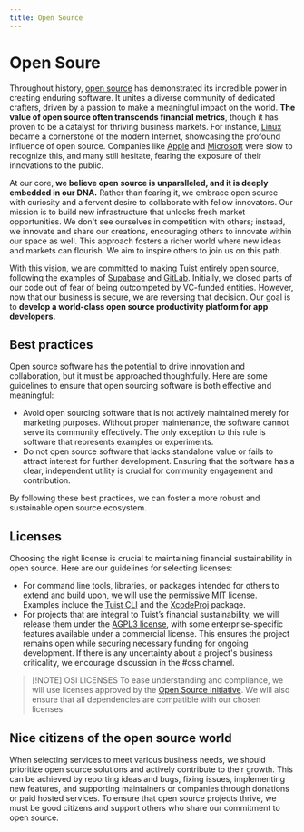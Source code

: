 ```yaml
---
title: Open Source
---
```


# Open Soure

Throughout history, [open source](https://en.wikipedia.org/wiki/Open_source) has demonstrated its incredible power in creating enduring software. It unites a diverse community of dedicated crafters, driven by a passion to make a meaningful impact on the world. **The value of open source often transcends financial metrics**, though it has proven to be a catalyst for thriving business markets. For instance, [Linux](https://en.wikipedia.org/wiki/Open_source) became a cornerstone of the modern Internet, showcasing the profound influence of open source. Companies like [Apple](https://opensource.apple.com/) and [Microsoft](https://opensource.microsoft.com/) were slow to recognize this, and many still hesitate, fearing the exposure of their innovations to the public.

At our core, **we believe open source is unparalleled, and it is deeply embedded in our DNA.** Rather than fearing it, we embrace open source with curiosity and a fervent desire to collaborate with fellow innovators. Our mission is to build new infrastructure that unlocks fresh market opportunities. We don't see ourselves in competition with others; instead, we innovate and share our creations, encouraging others to innovate within our space as well. This approach fosters a richer world where new ideas and markets can flourish. We aim to inspire others to join us on this path.

With this vision, we are committed to making Tuist entirely open source, following the examples of [Supabase](https://supabase.com/) and [GitLab](https://gitlab.com). Initially, we closed parts of our code out of fear of being outcompeted by VC-funded entities. However, now that our business is secure, we are reversing that decision. Our goal is to **develop a world-class open source productivity platform for app developers.**

## Best practices

Open source software has the potential to drive innovation and collaboration, but it must be approached thoughtfully. Here are some guidelines to ensure that open sourcing software is both effective and meaningful:

- Avoid open sourcing software that is not actively maintained merely for marketing purposes. Without proper maintenance, the software cannot serve its community effectively. The only exception to this rule is software that represents examples or experiments.
- Do not open source software that lacks standalone value or fails to attract interest for further development. Ensuring that the software has a clear, independent utility is crucial for community engagement and contribution.

By following these best practices, we can foster a more robust and sustainable open source ecosystem.

## Licenses

Choosing the right license is crucial to maintaining financial sustainability in open source. Here are our guidelines for selecting licenses:

- For command line tools, libraries, or packages intended for others to extend and build upon, we will use the permissive [MIT license](https://opensource.org/license/mit). Examples include the [Tuist CLI](https://github.com/tuist/tuist) and the [XcodeProj](https://github.com/tuist/xcodeproj) package.
- For projects that are integral to Tuist’s financial sustainability, we will release them under the [AGPL3 license](https://www.gnu.org/licenses/agpl-3.0.en.html), with some enterprise-specific features available under a commercial license. This ensures the project remains open while securing necessary funding for ongoing development. If there is any uncertainty about a project's business criticality, we encourage discussion in the #oss channel.

> [!NOTE] OSI LICENSES
> To ease understanding and compliance, we will use licenses approved by the [Open Source Initiative](https://opensource.org/). We will also ensure that all dependencies are compatible with our chosen licenses.

## Nice citizens of the open source world

When selecting services to meet various business needs, we should prioritize open source solutions and actively contribute to their growth. This can be achieved by reporting ideas and bugs, fixing issues, implementing new features, and supporting maintainers or companies through donations or paid hosted services. To ensure that open source projects thrive, we must be good citizens and support others who share our commitment to open source.
